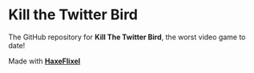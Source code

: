 # Kill the Twitter Bird

The GitHub repository for **Kill The Twitter Bird**, the worst video game to date!

Made with [**HaxeFlixel**](https://haxeflixel.com)
